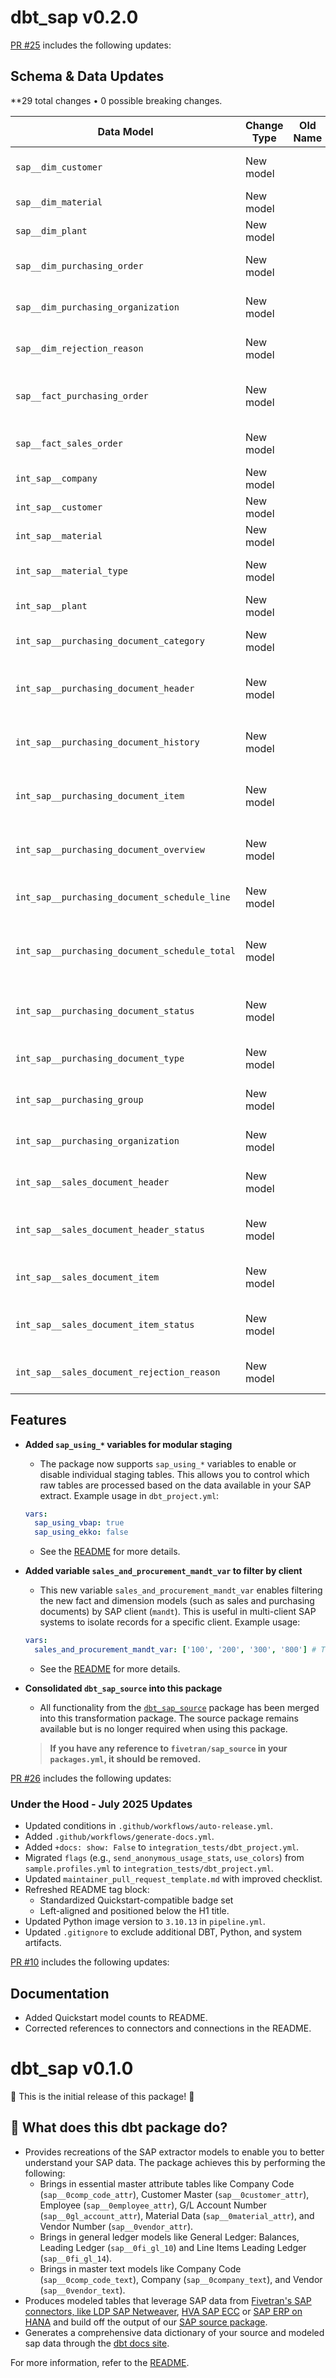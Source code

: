 # dbt_sap v0.2.0
[PR #25](https://github.com/fivetran/dbt_sap/pull/25) includes the following updates:

## Schema & Data Updates
**29 total changes • 0 possible breaking changes. 

| Data Model | Change Type | Old Name | New Name | Notes |
| --- | --- | --- | --- | --- |
| `sap__dim_customer` | New model |  |  | Dimension model for SAP customers (`kna1`). |
| `sap__dim_material` | New model |  |  | Dimension model for SAP materials (`mara`). |
| `sap__dim_plant` | New model |  |  | Dimension model for SAP plants (`t001w`). |
| `sap__dim_purchasing_order` | New model |  |  | Dimension model for purchasing orders (`ekko`, `ekpo`). |
| `sap__dim_purchasing_organization` | New model |  |  | Dimension model for purchasing organizations (`t024e`). |
| `sap__dim_rejection_reason` | New model |  |  | Dimension model for sales order rejection reasons (`tvakz`). |
| `sap__fact_purchasing_order` | New model |  |  | Fact model for purchasing order data (`ekko`, `ekpo`, `eket`). |
| `sap__fact_sales_order` | New model |  |  | Fact model for sales order data (`vbak`, `vbap`). |
| `int_sap__company` | New model |  |  | Intermediate model for companies (`t001`). |
| `int_sap__customer` | New model |  |  | Intermediate model for customers (`kna1`). |
| `int_sap__material` | New model |  |  | Intermediate model for materials (`mara`). |
| `int_sap__material_type` | New model |  |  | Intermediate model for material types (`t134`). |
| `int_sap__plant` | New model |  |  | Intermediate model for plants (`t001w`). |
| `int_sap__purchasing_document_category` | New model |  |  | Intermediate model for purchasing doc categories (`t161`). |
| `int_sap__purchasing_document_header` | New model |  |  | Intermediate model for purchasing document headers (`ekko`). |
| `int_sap__purchasing_document_history` | New model |  |  | Intermediate model for purchasing document history (`ekbe`). |
| `int_sap__purchasing_document_item` | New model |  |  | Intermediate model for purchasing document items (`ekpo`). |
| `int_sap__purchasing_document_overview` | New model |  |  | Intermediate model combining header/item/schedule (`ekko`, `ekpo`, `eket`). |
| `int_sap__purchasing_document_schedule_line` | New model |  |  | Intermediate model for purchasing schedules (`eket`). |
| `int_sap__purchasing_document_schedule_total` | New model |  |  | Intermediate model for rollup of scheduled purchasing quantities. |
| `int_sap__purchasing_document_status` | New model |  |  | Intermediate model for purchasing document statuses (`ekes`, inferred). |
| `int_sap__purchasing_document_type` | New model |  |  | Intermediate model for purchasing doc types (`t161`). |
| `int_sap__purchasing_group` | New model |  |  | Intermediate model for purchasing groups (`t024`). |
| `int_sap__purchasing_organization` | New model |  |  | Intermediate model for purchasing organizations (`t024e`). |
| `int_sap__sales_document_header` | New model |  |  | Intermediate model for sales document headers (`vbak`). |
| `int_sap__sales_document_header_status` | New model |  |  | Intermediate model for sales doc header statuses (`vbak`, inferred). |
| `int_sap__sales_document_item` | New model |  |  | Intermediate model for sales document items (`vbap`). |
| `int_sap__sales_document_item_status` | New model |  |  | Intermediate model for sales doc item statuses (`vbap`, inferred). |
| `int_sap__sales_document_rejection_reason` | New model |  |  | Intermediate model for sales rejection reasons (`tvakz`). |

## Features

- **Added `sap_using_*` variables for modular staging**  
  - The package now supports `sap_using_*` variables to enable or disable individual staging tables. This allows you to control which raw tables are processed based on the data available in your SAP extract. Example usage in `dbt_project.yml`:
  ```yaml
  vars:
    sap_using_vbap: true
    sap_using_ekko: false
  ```
  - See the [README](https://github.com/fivetran/dbt_sap/blob/main/README.md#disable-individual-sources) for more details.

- **Added variable `sales_and_procurement_mandt_var` to filter by client**  
  - This new variable `sales_and_procurement_mandt_var` enables filtering the new fact and dimension models (such as sales and purchasing documents) by SAP client (`mandt`). This is useful in multi-client SAP systems to isolate records for a specific client. Example usage:
  ```yaml
  vars:
    sales_and_procurement_mandt_var: ['100', '200', '300', '800'] # This sets the filter used in the sales_and_procurement models. The default is ['800'].
  ```
  - See the [README](https://github.com/fivetran/dbt_sap/blob/main/README.md#filter-the-data-you-bring-in-with-field-variable-conditionals) for more details.

- **Consolidated `dbt_sap_source` into this package**  
  - All functionality from the [`dbt_sap_source`](https://github.com/fivetran/dbt_sap_source) package has been merged into this transformation package. The source package remains available but is no longer required when using this package.  
  > **If you have any reference to `fivetran/sap_source` in your `packages.yml`, it should be removed.**


[PR #26](https://github.com/fivetran/dbt_sap/pull/26) includes the following updates:

### Under the Hood - July 2025 Updates

- Updated conditions in `.github/workflows/auto-release.yml`.
- Added `.github/workflows/generate-docs.yml`.
- Added `+docs: show: False` to `integration_tests/dbt_project.yml`.
- Migrated `flags` (e.g., `send_anonymous_usage_stats`, `use_colors`) from `sample.profiles.yml` to `integration_tests/dbt_project.yml`.
- Updated `maintainer_pull_request_template.md` with improved checklist.
- Refreshed README tag block:
  - Standardized Quickstart-compatible badge set
  - Left-aligned and positioned below the H1 title.
- Updated Python image version to `3.10.13` in `pipeline.yml`.
- Updated `.gitignore` to exclude additional DBT, Python, and system artifacts.

[PR #10](https://github.com/fivetran/dbt_sap/pull/10) includes the following updates:

## Documentation
- Added Quickstart model counts to README. 
- Corrected references to connectors and connections in the README.


# dbt_sap v0.1.0  
🎉 This is the initial release of this package! 🎉

## 📣 What does this dbt package do?
- Provides recreations of the SAP extractor models to enable you to better understand your SAP data. The package achieves this by performing the following: 
    - Brings in essential master attribute tables like Company Code (`sap__0comp_code_attr`), Customer Master (`sap__0customer_attr`), Employee (`sap__0employee_attr`), G/L Account Number (`sap__0gl_account_attr`), Material Data (`sap__0material_attr`), and Vendor Number (`sap__0vendor_attr`).
    - Brings in general ledger models like General Ledger: Balances, Leading Ledger (`sap__0fi_gl_10`) and Line Items Leading Ledger (`sap__0fi_gl_14`).
    - Brings in master text models like Company Code (`sap__0comp_code_text`), Company (`sap__0company_text`), and Vendor (`sap__0vendor_text`).
- Produces modeled tables that leverage SAP data from [Fivetran's SAP connectors, like LDP SAP Netweaver](https://fivetran.com/docs/local-data-processing/requirements/source-and-target-requirements/sap-netweaver-requirements), [HVA SAP ECC](https://fivetran.com/docs/databases/sap-erp/high-volume-agent/hva-sap-ecc-hana) or [SAP ERP on HANA](https://fivetran.com/docs/databases/sap-erp/sap-erp-hana) and build off the output of our [SAP source package](https://github.com/fivetran/dbt_sap_source).
- Generates a comprehensive data dictionary of your source and modeled sap data through the [dbt docs site](https://fivetran.github.io/dbt_sap/).
 
For more information, refer to the [README](https://github.com/fivetran/dbt_sap/blob/main/README.md).